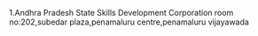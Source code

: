 1.Andhra Pradesh State Skills Development Corporation
room no:202,subedar plaza,penamaluru centre,penamaluru vijayawada
